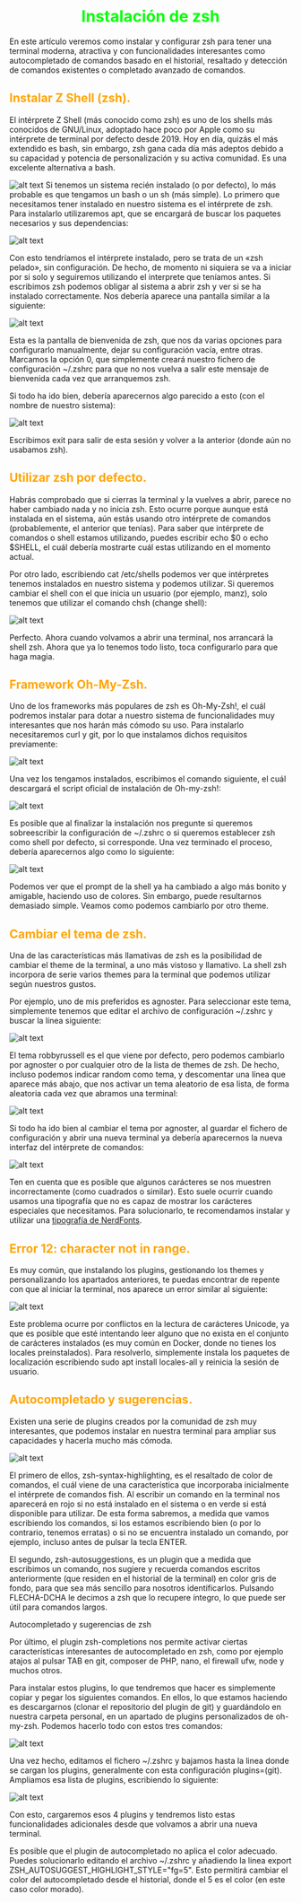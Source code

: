 # <span style="color:lime"><center>Instalación de zsh</center></span>

En este artículo veremos como instalar y configurar zsh para tener una terminal moderna, atractiva y con funcionalidades interesantes como autocompletado de comandos basado en el historial, resaltado y detección de comandos existentes o completado avanzado de comandos.

## <span style="color:orange">Instalar Z Shell (zsh).</span>
El intérprete Z Shell (más conocido como zsh) es uno de los shells más conocidos de GNU/Linux, adoptado hace poco por Apple como su intérprete de terminal por defecto desde 2019. Hoy en día, quizás el más extendido es bash, sin embargo, zsh gana cada día más adeptos debido a su capacidad y potencia de personalización y su activa comunidad. Es una excelente alternativa a bash.

![alt text](image.png)
Si tenemos un sistema recién instalado (o por defecto), lo más probable es que tengamos un bash o un sh (más simple). Lo primero que necesitamos tener instalado en nuestro sistema es el intérprete de zsh. Para instalarlo utilizaremos apt, que se encargará de buscar los paquetes necesarios y sus dependencias:

![alt text](./imagenes-instalacion-de-zsh/image.png)

Con esto tendríamos el intérprete instalado, pero se trata de un «zsh pelado», sin configuración. De hecho, de momento ni siquiera se va a iniciar por si solo y seguiremos utilizando el interprete que teníamos antes. Si escribimos zsh podemos obligar al sistema a abrir zsh y ver si se ha instalado correctamente. Nos debería aparece una pantalla similar a la siguiente:

![alt text](./imagenes-instalacion-de-zsh/image-1.png)

Esta es la pantalla de bienvenida de zsh, que nos da varias opciones para configurarlo manualmente, dejar su configuración vacía, entre otras. Marcamos la opción 0, que simplemente creará nuestro fichero de configuración ~/.zshrc para que no nos vuelva a salir este mensaje de bienvenida cada vez que arranquemos zsh.

Si todo ha ido bien, debería aparecernos algo parecido a esto (con el nombre de nuestro sistema):

![alt text](./imagenes-instalacion-de-zsh/image-2.png)

Escribimos exit para salir de esta sesión y volver a la anterior (donde aún no usabamos zsh).

## <span style="color:orange">Utilizar zsh por defecto.</span>
Habrás comprobado que si cierras la terminal y la vuelves a abrir, parece no haber cambiado nada y no inicia zsh. Esto ocurre porque aunque está instalada en el sistema, aún estás usando otro intérprete de comandos (probablemente, el anterior que tenías). Para saber que intérprete de comandos o shell estamos utilizando, puedes escribir echo $0 o echo $SHELL, el cuál debería mostrarte cuál estas utilizando en el momento actual.

Por otro lado, escribiendo cat /etc/shells podemos ver que intérpretes tenemos instalados en nuestro sistema y podemos utilizar. Si queremos cambiar el shell con el que inicia un usuario (por ejemplo, manz), solo tenemos que utilizar el comando chsh (change shell):

![alt text](./imagenes-instalacion-de-zsh/image-3.png)

Perfecto. Ahora cuando volvamos a abrir una terminal, nos arrancará la shell zsh. Ahora que ya lo tenemos todo listo, toca configurarlo para que haga magia.

## <span style="color:orange">Framework Oh-My-Zsh.</span>
Uno de los frameworks más populares de zsh es Oh-My-Zsh!, el cuál podremos instalar para dotar a nuestro sistema de funcionalidades muy interesantes que nos harán más cómodo su uso. Para instalarlo necesitaremos curl y git, por lo que instalamos dichos requisitos previamente:

![alt text](./imagenes-instalacion-de-zsh/image-4.png)

Una vez los tengamos instalados, escribimos el comando siguiente, el cuál descargará el script oficial de instalación de Oh-my-zsh!:

![alt text](./imagenes-instalacion-de-zsh/image-5.png)

Es posible que al finalizar la instalación nos pregunte si queremos sobreescribir la configuración de ~/.zshrc o si queremos establecer zsh como shell por defecto, si corresponde. Una vez terminado el proceso, debería aparecernos algo como lo siguiente:

![alt text](./imagenes-instalacion-de-zsh/oh-my-zsh-install.png)

Podemos ver que el prompt de la shell ya ha cambiado a algo más bonito y amigable, haciendo uso de colores. Sin embargo, puede resultarnos demasiado simple. Veamos como podemos cambiarlo por otro theme.

## <span style="color:orange">Cambiar el tema de zsh.</span>
Una de las características más llamativas de zsh es la posibilidad de cambiar el theme de la terminal, a uno más vistoso y llamativo. La shell zsh incorpora de serie varios themes para la terminal que podemos utilizar según nuestros gustos.

Por ejemplo, uno de mis preferidos es agnoster. Para seleccionar este tema, simplemente tenemos que editar el archivo de configuración ~/.zshrc y buscar la línea siguiente:

![alt text](./imagenes-instalacion-de-zsh/image-6.png)

El tema robbyrussell es el que viene por defecto, pero podemos cambiarlo por agnoster o por cualquier otro de la lista de themes de zsh. De hecho, incluso podemos indicar random como tema, y descomentar una línea que aparece más abajo, que nos activar un tema aleatorio de esa lista, de forma aleatoria cada vez que abramos una terminal:

![alt text](./imagenes-instalacion-de-zsh/image-7.png)

Si todo ha ido bien al cambiar el tema por agnoster, al guardar el fichero de configuración y abrir una nueva terminal ya debería aparecernos la nueva interfaz del intérprete de comandos:

![alt text](./imagenes-instalacion-de-zsh/oh-my-zsh-agnoster.png)

Ten en cuenta que es posible que algunos carácteres se nos muestren incorrectamente (como cuadrados o similar). Esto suele ocurrir cuando usamos una tipografía que no es capaz de mostrar los carácteres especiales que necesitamos. Para solucionarlo, te recomendamos instalar y utilizar una [tipografía de NerdFonts](https://www.nerdfonts.com/font-downloads).

## <span style="color:orange">Error 12: character not in range.</span>
Es muy común, que instalando los plugins, gestionando los themes y personalizando los apartados anteriores, te puedas encontrar de repente con que al iniciar la terminal, nos aparece un error similar al siguiente:

![alt text](./imagenes-instalacion-de-zsh/image-8.png)

Este problema ocurre por conflictos en la lectura de carácteres Unicode, ya que es posible que esté intentando leer alguno que no exista en el conjunto de carácteres instalados (es muy común en Docker, donde no tienes los locales preinstalados). Para resolverlo, simplemente instala los paquetes de localización escribiendo sudo apt install locales-all y reinicia la sesión de usuario.

## <span style="color:orange">Autocompletado y sugerencias.</span>
Existen una serie de plugins creados por la comunidad de zsh muy interesantes, que podemos instalar en nuestra terminal para ampliar sus capacidades y hacerla mucho más cómoda.

![alt text](./imagenes-instalacion-de-zsh/image-9.png)

El primero de ellos, zsh-syntax-highlighting, es el resaltado de color de comandos, el cuál viene de una característica que incorporaba inicialmente el intérprete de comandos fish. Al escribir un comando en la terminal nos aparecerá en rojo si no está instalado en el sistema o en verde si está disponible para utilizar. De esta forma sabremos, a medida que vamos escribiendo los comandos, si los estamos escribiendo bien (o por lo contrario, tenemos erratas) o si no se encuentra instalado un comando, por ejemplo, incluso antes de pulsar la tecla ENTER.

El segundo, zsh-autosuggestions, es un plugin que a medida que escribimos un comando, nos sugiere y recuerda comandos escritos anteriormente (que residen en el historial de la terminal) en color gris de fondo, para que sea más sencillo para nosotros identificarlos. Pulsando FLECHA-DCHA le decimos a zsh que lo recupere íntegro, lo que puede ser útil para comandos largos.

Autocompletado y sugerencias de zsh

Por último, el plugin zsh-completions nos permite activar ciertas características interesantes de autocompletado en zsh, como por ejemplo atajos al pulsar TAB en git, composer de PHP, nano, el firewall ufw, node y muchos otros.

Para instalar estos plugins, lo que tendremos que hacer es simplemente copiar y pegar los siguientes comandos. En ellos, lo que estamos haciendo es descargarnos (clonar el repositorio del plugin de git) y guardándolo en nuestra carpeta personal, en un apartado de plugins personalizados de oh-my-zsh. Podemos hacerlo todo con estos tres comandos:

![alt text](./imagenes-instalacion-de-zsh/image-10.png)

Una vez hecho, editamos el fichero ~/.zshrc y bajamos hasta la linea donde se cargan los plugins, generalmente con esta configuración plugins=(git). Ampliamos esa lista de plugins, escribiendo lo siguiente:

![alt text](./imagenes-instalacion-de-zsh/image-11.png)

Con esto, cargaremos esos 4 plugins y tendremos listo estas funcionalidades adicionales desde que volvamos a abrir una nueva terminal.

Es posible que el plugin de autocompletado no aplica el color adecuado. Puedes solucionarlo editando el archivo ~/.zshrc y añadiendo la linea export ZSH_AUTOSUGGEST_HIGHLIGHT_STYLE="fg=5". Esto permitirá cambiar el color del autocompletado desde el historial, donde el 5 es el color (en este caso color morado).

